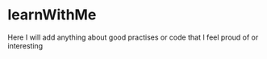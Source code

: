 # learnWithMe
Here I will add anything about good practises or code that I feel proud of or interesting
